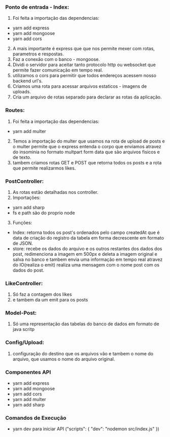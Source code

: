 ### Ponto de entrada - Index:
1. Foi feita a importação das dependencias:
* yarn add express
* yarn add mongoose
* yarn add cors
2. A mais importante é express que que nos permite mexer com rotas, parametros e respostas.
3. Faz a conexão com o banco - mongoose.
4. Dividi o servidor para aceitar tanto protocolo http ou websocket que permite fazer comunicação em tempo real.
5. utilizamos o cors para permitir que todos endereços acessem nosso backend url's.
6. Criamos uma rota para acessar arquivos estaticos - imagens de uploads.
7. Cria um arquivo de rotas separado para declarar as rotas da aplicação. 

### Routes:
1. Foi feita a importação das dependencias:
* yarn add multer
2. Temos a importação do multer que usamos na rota de upload de posts e o multer permite que o express entenda o corpo que enviamos atravez do insominia no formato multpart form data que são arquivos fisicos e de texto.
3. tambem criamos rotas GET e POST que retorna todos os posts e a rota que permite realizarmos likes.

### PostController:
1. As rotas estão detalhadas nos controller.
2. Importações:
* yarn add sharp
* fs e path são do proprio node
3. Funções:
* Index: retorna todos os post's ordenados pelo campo createdAt que é data de criação do registro da tabela em forma decrescente em formato de JSON.
* store: recebe os dados do arquivo e os outros restantes dos dados dos post, redimenciona a imagem em 500px e deleta a imagem original e salva no banco e tambem envia uma informação em tempo real atravez do IO(realiza o emit) realiza uma mensagem com o nome post com os dados do post.

### LikeController:
1. Só faz a contagem dos likes
2. e tambem da um emit para os posts

### Model-Post:
1. Só uma representação das tabelas do banco de dados em formato de java scritp

### Config/Upload: 
1. configuração do destino que os arquivos vão e tambem o nome do arquivo, que usamos o nome do arquivo original.

### Componentes API

* yarn add express
* yarn add mongoose
* yarn add cors
* yarn add multer
* yarn add sharp

### Comandos de Execução

* yarn dev para iniciar API ("scripts": {
    "dev": "nodemon src/index.js"
  })
